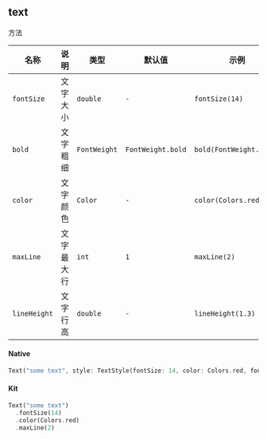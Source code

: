 ## text

方法

| 名称         | 说明       | 类型         | 默认值            | 示例                    |
| ------------ | ---------- | ------------ | ----------------- | ----------------------- |
| `fontSize`   | 文字大小   | `double`     | `-`               | `fontSize(14)`          |
| `bold`       | 文字粗细   | `FontWeight` | `FontWeight.bold` | `bold(FontWeight.w500)` |
| `color`      | 文字颜色   | `Color`      | `-`               | `color(Colors.red)`     |
| `maxLine`    | 文字最大行 | `int`        | `1`               | `maxLine(2)`            |
| `lineHeight` | 文字行高   | `double`     | `-`               | `lineHeight(1.3)`       |

#### Native

```dart
Text("some text", style: TextStyle(fontSize: 14, color: Colors.red, fontWeight: FontWeight.bold), maxLines: 2, overflow: TextOverflow.ellipsis);

```

#### Kit

```dart
Text("some text")
  .fontSize(14)
  .color(Colors.red)
  .maxLine(2)

```
